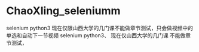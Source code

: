 # ChaoXIing_seleniumm
selenium python3 现在仅限山西大学的几门课不能做章节测试，只会做视频中的单选和自动下一节视频
selenium
 python3、
现在仅山西大学的几门课
不能做章节测试，
